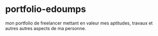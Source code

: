 # portfolio-edoumps
mon portfolio de freelancer mettant en valeur mes aptitudes, travaux et autres autres aspects de ma personne.

